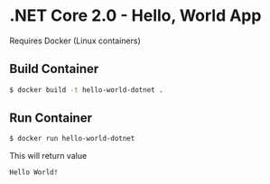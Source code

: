 # .NET Core 2.0 - Hello, World  App

Requires Docker (Linux containers)

## Build Container

```bash
$ docker build -t hello-world-dotnet .
```

## Run Container

```bash
$ docker run hello-world-dotnet
```

This will return value

```text
Hello World!
```
